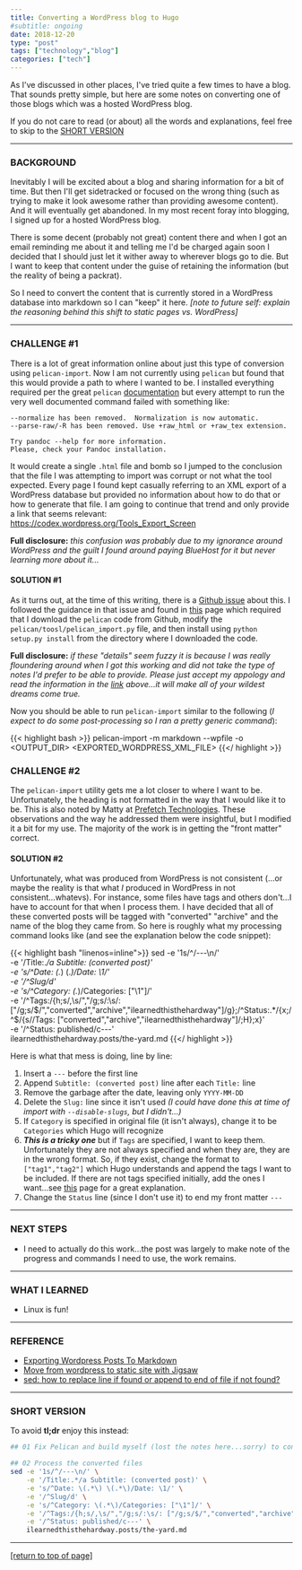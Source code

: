 ```yaml
---
title: Converting a WordPress blog to Hugo
#subtitle: ongoing
date: 2018-12-20
type: "post"
tags: ["technology","blog"]
categories: ["tech"]
---
```


As I've discussed in other places, I've tried quite a few times to have a blog.
That sounds pretty simple, but here are some notes on converting one of those
blogs which was a hosted WordPress blog.<!--more-->

If you do not care to read (or about) all the words and explanations, feel free
to skip to the [SHORT VERSION](#tldr)

---

### BACKGROUND

Inevitably I will be excited about a blog and sharing information for a bit of
time.  But then I'll get sidetracked or focused on the wrong thing (such as
trying to make it look awesome rather than providing awesome content).  And it
will eventually get abandoned.  In my most recent foray into blogging, I signed
up for a hosted WordPress blog.

There is some decent (probably not great) content there and when I got an email
reminding me about it and telling me I'd be charged again soon I decided that I
should just let it wither away to wherever blogs go to die.  But I want to keep
that content under the guise of retaining the information (but the reality of
being a packrat).

So I need to convert the content that is currently stored in a WordPress
database into markdown so I can "keep" it here.  *[note to future self:  explain
the reasoning behind this shift to static pages vs. WordPress]*

---

### CHALLENGE #1

There is a lot of great information online about just this type of conversion
using `pelican-import`.  Now I am not currently using `pelican` but found that
this would provide a path to where I wanted to be.  I installed everything
required per the great `pelican`
[documentation](http://docs.getpelican.com/en/latest/importer.html) but every
attempt to run the very well documented command failed with something like:  

~~~
--normalize has been removed.  Normalization is now automatic.
--parse-raw/-R has been removed. Use +raw_html or +raw_tex extension.

Try pandoc --help for more information.
Please, check your Pandoc installation.
~~~

It would create a single `.html` file and bomb so I jumped to the conclusion
that the file I was attempting to import was corrupt or not what the tool
expected.  Every page I found kept casually referring to an XML export of a
WordPress database but provided no information about how to do that or how to
generate that file.  I am going to continue that trend and only provide a link
that seems relevant:  <https://codex.wordpress.org/Tools_Export_Screen>

**Full disclosure:**  *this confusion was probably due to my ignorance around
WordPress and the guilt I found around paying BlueHost for it but never learning
more about it...*

#### SOLUTION #1

As it turns out, at the time of this writing, there is a
[Github issue](https://github.com/getpelican/pelican/issues/2322) about this.
I followed the guidance in that issue and found in
[this](https://www.hmazter.com/2018/08/move-from-wordpress-to-static-site-with-jigsaw/)
page which required that I download the `pelican` code from Github, modify the
`pelican/toosl/pelican_import.py` file, and then install using `python setup.py
install` from the directory where I downloaded the code.

**Full disclosure:**  *if these "details" seem fuzzy it is because I was really
floundering around when I got this working and did not take the type of notes
I'd prefer to be able to provide.  Please just accept my appology and read the
information in the
[link](https://www.hmazter.com/2018/08/move-from-wordpress-to-static-site-with-jigsaw/)
above...it will make all of your wildest dreams come true.*

Now you should be able to run `pelican-import` similar to the following (*I
expect to do some post-processing so I ran a pretty generic command*):

{{< highlight bash >}}
pelican-import -m markdown --wpfile -o <OUTPUT_DIR> <EXPORTED_WORDPRESS_XML_FILE>
{{</ highlight >}}

### CHALLENGE #2

The `pelican-import` utility gets me a lot closer to where I want to be.
Unfortunately, the heading is not formatted in the way that I would like it to
be.  This is also noted by Matty at
[Prefetch Technologies](https://prefetch.net/blog/2017/11/24/exporting-wordpress-posts-to-markdown/).
These observations and the way he addressed them were insightful, but I modified
it a bit for my use.  The majority of the work is in getting the "front matter"
correct.  

#### SOLUTION #2

Unfortunately, what was produced from WordPress is not consistent (...or maybe
the reality is that what *I* produced in WordPress in not consistent...whatevs).
For instance, some files have tags and others don't...I have to account for that
when I process them.  I have decided that all of these converted posts will be
tagged with "converted" "archive" and the name of the blog they came from.  So
here is roughly what my processing command looks like (and see the explanation
below the code snippet):

{{< highlight bash "linenos=inline">}}
sed -e '1s/^/---\n/' \
    -e '/Title:.*/a Subtitle: (converted post)' \
    -e 's/^Date: \(.*\) \(.*\)/Date: \1/' \
    -e '/^Slug/d' \
    -e 's/^Category: \(.*\)/Categories: ["\1"]/' \
    -e '/^Tags:/{h;s/,\s/","/g;s/:\s/: ["/g;s/$/","converted","archive","ilearnedthisthehardway"]/g};/^Status:.*/{x;/^$/{s//Tags: ["converted","archive","ilearnedthisthehardway"]/;H};x}' \
    -e '/^Status: published/c---' \
    ilearnedthisthehardway.posts/the-yard.md
{{</ highlight >}}

<!-- This text isn't converted as italic, that's just how Atom displays it. -->

Here is what that mess is doing, line by line:

1. Insert a `---` before the first line
2. Append `Subtitle: (converted post)` line after each `Title:` line
3. Remove the garbage after the date, leaving only `YYYY-MM-DD`
4. Delete the `Slug:` line since it isn't used *(I could have done this at time
   of import with `--disable-slugs`, but I didn't...)*
5. If `Category` is specified in original file (it isn't always), change it to
   be `Categories` which Hugo will recognize
6. ***This is a tricky one*** but if `Tags` are specified, I want to keep them.
   Unfortunately they are not always specified and when they are, they are in
   the wrong format.  So, if they exist, change the format to `["tag1","tag2"]`
   which Hugo understands and append the tags I want to be included.  If there
   are not tags specified initially, add the ones I want...see
   [this](https://superuser.com/questions/590630/sed-how-to-replace-line-if-found-or-append-to-end-of-file-if-not-found)
   page for a great explanation.
4. Change the `Status` line (since I don't use it) to end my front matter `---`

---

### NEXT STEPS

* I need to actually do this work...the post was largely to make note of the
  progress and commands I need to use, the work remains.

---

### WHAT I LEARNED

* Linux is fun!

---

### REFERENCE

<div id="tldr"></div>

- [Exporting Wordpress Posts To Markdown](https://prefetch.net/blog/2017/11/24/exporting-wordpress-posts-to-markdown/)
- [Move from wordpress to static site with Jigsaw](https://www.hmazter.com/2018/08/move-from-wordpress-to-static-site-with-jigsaw/)
- [sed: how to replace line if found or append to end of file if not found?](https://superuser.com/questions/590630/sed-how-to-replace-line-if-found-or-append-to-end-of-file-if-not-found)

---

### SHORT VERSION

To avoid **tl;dr** enjoy this instead:

~~~bash
## 01 Fix Pelican and build myself (lost the notes here...sorry) to convert

## 02 Process the converted files
sed -e '1s/^/---\n/' \
    -e '/Title:.*/a Subtitle: (converted post)' \
    -e 's/^Date: \(.*\) \(.*\)/Date: \1/' \
    -e '/^Slug/d' \
    -e 's/^Category: \(.*\)/Categories: ["\1"]/' \
    -e '/^Tags:/{h;s/,\s/","/g;s/:\s/: ["/g;s/$/","converted","archive","ilearnedthisthehardway"]/g};/^Status:.*/{x;/^$/{s//Tags: ["converted","archive","ilearnedthisthehardway"]/;H};x}' \
    -e '/^Status: published/c---' \
    ilearnedthisthehardway.posts/the-yard.md
~~~

---

[[return to top of page]](#)
